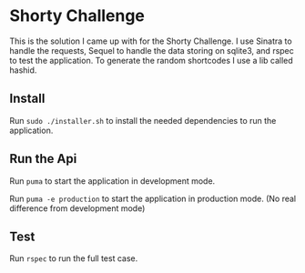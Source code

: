 Shorty Challenge
================

This is the solution I came up with for the Shorty Challenge. I use Sinatra to handle the requests, Sequel to handle the data storing on sqlite3, and rspec to test the application. To generate the random shortcodes I use a lib called hashid.

## Install

Run `sudo ./installer.sh` to install the needed dependencies to run the application.

## Run the Api
Run `puma` to start the application in development mode.

Run `puma -e production` to start the application in production mode. (No real difference from development mode)

## Test
Run `rspec` to run the full test case.
